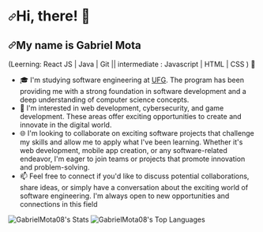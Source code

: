 <h1 dir="auto"><a id="user-content-hi-there-" class="anchor" aria-hidden="true" tabindex="-1" href="#hi-there-"><svg class="octicon octicon-link" viewBox="0 0 16 16" version="1.1" width="16" height="16" aria-hidden="true"><path d="m7.775 3.275 1.25-1.25a3.5 3.5 0 1 1 4.95 4.95l-2.5 2.5a3.5 3.5 0 0 1-4.95 0 .751.751 0 0 1 .018-1.042.751.751 0 0 1 1.042-.018 1.998 1.998 0 0 0 2.83 0l2.5-2.5a2.002 2.002 0 0 0-2.83-2.83l-1.25 1.25a.751.751 0 0 1-1.042-.018.751.751 0 0 1-.018-1.042Zm-4.69 9.64a1.998 1.998 0 0 0 2.83 0l1.25-1.25a.751.751 0 0 1 1.042.018.751.751 0 0 1 .018 1.042l-1.25 1.25a3.5 3.5 0 1 1-4.95-4.95l2.5-2.5a3.5 3.5 0 0 1 4.95 0 .751.751 0 0 1-.018 1.042.751.751 0 0 1-1.042.018 1.998 1.998 0 0 0-2.83 0l-2.5 2.5a1.998 1.998 0 0 0 0 2.83Z"></path></svg></a>Hi, there! 👋</h1>
<h2 dir="auto"><a id="user-content-my-name-is-gabriel-mota" class="anchor" aria-hidden="true" tabindex="-1" href="#my-name-is-gabriel-mota"><svg class="octicon octicon-link" viewBox="0 0 16 16" version="1.1" width="16" height="16" aria-hidden="true"><path d="m7.775 3.275 1.25-1.25a3.5 3.5 0 1 1 4.95 4.95l-2.5 2.5a3.5 3.5 0 0 1-4.95 0 .751.751 0 0 1 .018-1.042.751.751 0 0 1 1.042-.018 1.998 1.998 0 0 0 2.83 0l2.5-2.5a2.002 2.002 0 0 0-2.83-2.83l-1.25 1.25a.751.751 0 0 1-1.042-.018.751.751 0 0 1-.018-1.042Zm-4.69 9.64a1.998 1.998 0 0 0 2.83 0l1.25-1.25a.751.751 0 0 1 1.042.018.751.751 0 0 1 .018 1.042l-1.25 1.25a3.5 3.5 0 1 1-4.95-4.95l2.5-2.5a3.5 3.5 0 0 1 4.95 0 .751.751 0 0 1-.018 1.042.751.751 0 0 1-1.042.018 1.998 1.998 0 0 0-2.83 0l-2.5 2.5a1.998 1.998 0 0 0 0 2.83Z"></path></svg></a>My name is Gabriel Mota</h2>
<p dir="auto">(Leerning: React JS | Java | Git  || intermediate : Javascript | HTML | CSS ) 🚀</p>
<ul dir="auto">
<li>🎓 I'm studying software engineering at <a href="https://ufg.br//" rel="nofollow">UFG</a>. The program has been providing me with a strong foundation in software development and a deep understanding of computer science concepts.</li>
<li>👀 I'm interested in web development, cybersecurity, and game development. These areas offer exciting opportunities to create and innovate in the digital world.</li>
<li>🌐 I'm looking to collaborate on exciting software projects that challenge my skills and allow me to apply what I've been learning. Whether it's web development, mobile app creation, or any software-related endeavor, I'm eager to join teams or projects that promote innovation and problem-solving.</li>
<li>📫 Feel free to connect if you'd like to discuss potential collaborations, share ideas, or simply have a conversation about the exciting world of software engineering. I'm always open to new opportunities and connections in this field</li>
</ul>

![GabrielMota08's Stats](https://github-readme-stats.vercel.app/api?username=GabrielMota08&theme=react&show_icons=true&hide_border=false&count_private=true)
![GabrielMota08's Top Languages](https://github-readme-stats.vercel.app/api/top-langs/?username=GabrielMota08&theme=react&show_icons=true&hide_border=false&layout=compact)
